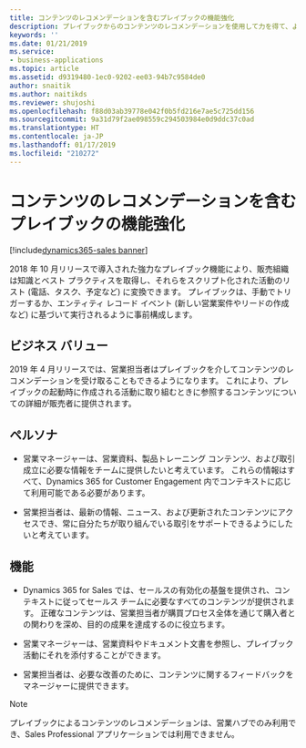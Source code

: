 ```yaml
---
title: コンテンツのレコメンデーションを含むプレイブックの機能強化
description: プレイブックからのコンテンツのレコメンデーションを使用して力を得て、より多くの取引を成立させてください。
keywords: ''
ms.date: 01/21/2019
ms.service:
- business-applications
ms.topic: article
ms.assetid: d9319480-1ec0-9202-ee03-94b7c9584de0
author: snaitik
ms.author: naitikds
ms.reviewer: shujoshi
ms.openlocfilehash: f88d03ab39778e042f0b5fd216e7ae5c725dd156
ms.sourcegitcommit: 9a31d79f2ae098559c294503984e0d9ddc37c0ad
ms.translationtype: HT
ms.contentlocale: ja-JP
ms.lasthandoff: 01/17/2019
ms.locfileid: "210272"
---
```

#  <a name="playbook-enhancements-including-content-recommendations"></a>コンテンツのレコメンデーションを含むプレイブックの機能強化
[!include[dynamics365-sales banner](../includes/dynamics365-sales.md)]



2018 年 10 月リリースで導入された強力なプレイブック機能により、販売組織は知識とベスト プラクティスを取得し、それらをスクリプト化された活動のリスト (電話、タスク、予定など) に変換できます。 プレイブックは、手動でトリガーするか、エンティティ レコード イベント (新しい営業案件やリードの作成など) に基づいて実行されるように事前構成します。 

## <a name="business-value"></a>ビジネス バリュー 

2019 年 4 月リリースでは、営業担当者はプレイブックを介してコンテンツのレコメンデーションを受け取ることもできるようになります。 これにより、プレイブックの起動時に作成される活動に取り組むときに参照するコンテンツについての詳細が販売者に提供されます。

## <a name="personas"></a>ペルソナ

-   営業マネージャーは、営業資料、製品トレーニング コンテンツ、および取引成立に必要な情報をチームに提供したいと考えています。 これらの情報はすべて、Dynamics 365 for Customer Engagement 内でコンテキストに応じて利用可能である必要があります。

-   営業担当者は、最新の情報、ニュース、および更新されたコンテンツにアクセスでき、常に自分たちが取り組んでいる取引をサポートできるようにしたいと考えています。

## <a name="features"></a>機能

-   Dynamics 365 for Sales では、セールスの有効化の基盤を提供され、コンテキストに従ってセールス チームに必要なすべてのコンテンツが提供されます。 正確なコンテンツは、営業担当者が購買プロセス全体を通じて購入者との関わりを深め、目的の成果を達成するのに役立ちます。
    
-   営業マネージャーは、営業資料やドキュメント文書を参照し、プレイブック活動にそれを添付することができます。

-   営業担当者は、必要な改善のために、コンテンツに関するフィードバックをマネージャーに提供できます。


> [!NOTE]
> プレイブックによるコンテンツのレコメンデーションは、営業ハブでのみ利用でき、Sales Professional アプリケーションでは利用できません。
